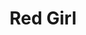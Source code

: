 --- 
title: "Red Girl"
publishdate: "2019-3-8T16:48:46+02:00"
src: "https://365manga.net/manga/red-girl"
image: "https://data.365manga.net/images/thumbnails/24767-red-girl.jpg"
description: "Hinako is the perfect high school girl. She’s beautiful. She’s graceful. She’s exquisite like a doll. She can be compared to a delicate flower. Oh, and she also beats up delinquents and perverts in her spare time. Does our delicate rose just like beating up people or is there a much deeper reason?"
---